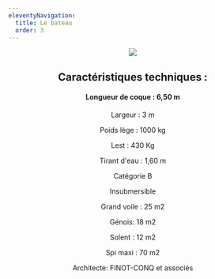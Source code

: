 ```yaml
---
eleventyNavigation:
  title: Le bateau
  order: 3
---
```

<p style="text-align: center"><img src="/images/pogo2_3.jpg"></p><h2 style="text-align: center">Caractéristiques techniques :</h2><h4 style="text-align: center">Longueur de coque : 6,50 m</h4><p style="text-align: center">Largeur : 3 m</p><p style="text-align: center">Poids lège : 1000 kg</p><p style="text-align: center">Lest : 430 Kg</p><p style="text-align: center">Tirant d'eau : 1,60 m</p><p style="text-align: center">Catégorie B</p><p style="text-align: center">Insubmersible</p><p style="text-align: center">Grand voile : 25 m2</p><p style="text-align: center">Génois: 18 m2</p><p style="text-align: center">Solent : 12 m2</p><p style="text-align: center">Spi maxi : 70 m2</p><p style="text-align: center">Architecte: FINOT-CONQ et associés</p>